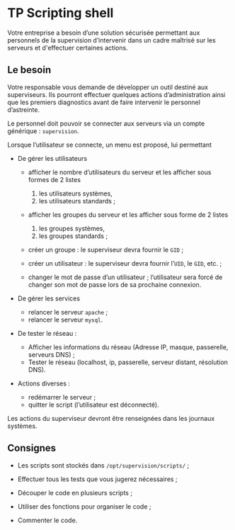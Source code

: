 # TP Scripting shell
Votre entreprise a besoin d’une solution sécurisée permettant aux personnels de la supervision d’intervenir dans un cadre maîtrisé sur les serveurs et d'effectuer certaines actions. 

## Le besoin
Votre responsable vous demande de développer un outil destiné aux superviseurs. Ils pourront effectuer quelques actions d’administration ainsi que les premiers diagnostics avant de faire intervenir le personnel d’astreinte.

Le personnel doit pouvoir se connecter aux serveurs via un compte générique : `supervision`.

Lorsque l’utilisateur se connecte, un menu est proposé, lui permettant 
* De gérer les utilisateurs 
    * afficher le nombre d’utilisateurs du serveur et les afficher sous formes de 2 listes 
        1. les utilisateurs systèmes,
        2. les utilisateurs standards ;

    * afficher les groupes du serveur et les afficher sous forme de 2 listes 
        1. les groupes systèmes,
        2. les groupes standards ;

    * créer un groupe : le superviseur devra fournir le `GID` ;

    * créer un utilisateur : le superviseur devra fournir l’`UID`, le `GID`, etc. ;

    * changer le mot de passe d’un utilisateur ; l’utilisateur sera forcé de changer son mot de passe lors de sa prochaine connexion.

* De gérer les services 
    * relancer le serveur `apache` ;
    * relancer le serveur `mysql`.

* De tester le réseau :

    * Afficher les informations du réseau (Adresse IP, masque, passerelle, serveurs DNS) ;
    * Tester le réseau (localhost, ip, passerelle, serveur distant, résolution DNS).

* Actions diverses :
    * redémarrer le serveur ;
    * quitter le script (l’utilisateur est déconnecté).

Les actions du superviseur devront être renseignées dans les journaux systèmes.

## Consignes
* Les scripts sont stockés dans `/opt/supervision/scripts/` ;

* Effectuer tous les tests que vous jugerez nécessaires ;

* Découper le code en plusieurs scripts ;

* Utiliser des fonctions pour organiser le code ;

* Commenter le code.